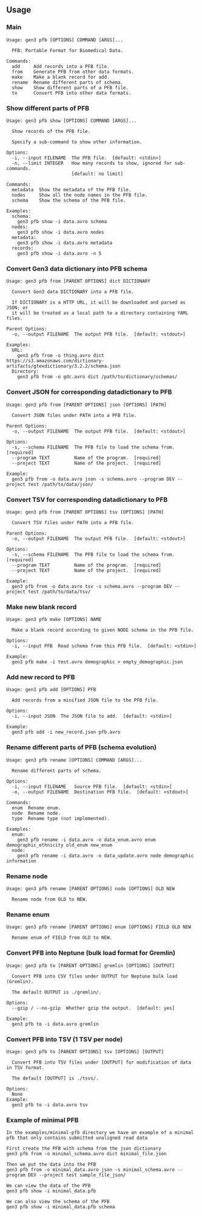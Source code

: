 ## Usage

### Main

    Usage: gen3 pfb [OPTIONS] COMMAND [ARGS]...

      PFB: Portable Format for Biomedical Data.

    Commands:
      add     Add records into a PFB file.
      from    Generate PFB from other data formats.
      make    Make a blank record for add.
      rename  Rename different parts of schema.
      show    Show different parts of a PFB file.
      to      Convert PFB into other data formats.

### Show different parts of PFB

    Usage: gen3 pfb show [OPTIONS] COMMAND [ARGS]...

      Show records of the PFB file.

      Specify a sub-command to show other information.

    Options:
      -i, --input FILENAME  The PFB file.  [default: <stdin>]
      -n, --limit INTEGER   How many records to show, ignored for sub-commands.
                            [default: no limit]

    Commands:
      metadata  Show the metadata of the PFB file.
      nodes     Show all the node names in the PFB file.
      schema    Show the schema of the PFB file.

    Examples:
      schema:
        gen3 pfb show -i data.avro schema
      nodes:
        gen3 pfb show -i data.avro nodes
      metadata:
        gen3 pfb show -i data.avro metadata
      records:
        gen3 pfb show -i data.avro -n 5

### Convert Gen3 data dictionary into PFB schema

    Usage: gen3 pfb from [PARENT OPTIONS] dict DICTIONARY

      Convert Gen3 data DICTIONARY into a PFB file.

      If DICTIONARY is a HTTP URL, it will be downloaded and parsed as JSON; or
      it will be treated as a local path to a directory containing YAML files.

    Parent Options:
      -o, --output FILENAME  The output PFB file.  [default: <stdout>]

    Examples:
      URL:
        gen3 pfb from -o thing.avro dict https://s3.amazonaws.com/dictionary-artifacts/gtexdictionary/3.2.2/schema.json
      Directory:
        gen3 pfb from -o gdc.avro dict /path/to/dictionary/schemas/

### Convert JSON for corresponding datadictionary to PFB

    Usage: gen3 pfb from [PARENT OPTIONS] json [OPTIONS] [PATH]

      Convert JSON files under PATH into a PFB file.

    Parent Options:
      -o, --output FILENAME  The output PFB file.  [default: <stdout>]

    Options:
      -s, --schema FILENAME  The PFB file to load the schema from.  [required]
      --program TEXT         Name of the program.  [required]
      --project TEXT         Name of the project.  [required]

    Example:
      gen3 pfb from -o data.avro json -s schema.avro --program DEV --project test /path/to/data/json/

### Convert TSV for corresponding datadictionary to PFB

    Usage: gen3 pfb from [PARENT OPTIONS] tsv [OPTIONS] [PATH]

      Convert TSV files under PATH into a PFB file.

    Parent Options:
      -o, --output FILENAME  The output PFB file.  [default: <stdout>]

    Options:
      -s, --schema FILENAME  The PFB file to load the schema from.  [required]
      --program TEXT         Name of the program.  [required]
      --project TEXT         Name of the project.  [required]

    Example:
      gen3 pfb from -o data.avro tsv -s schema.avro --program DEV --project test /path/to/data/tsv/

### Make new blank record

    Usage: gen3 pfb make [OPTIONS] NAME

      Make a blank record according to given NODE schema in the PFB file.

    Options:
      -i, --input PFB  Read schema from this PFB file.  [default: <stdin>]

    Example:
      gen3 pfb make -i test.avro demographic > empty_demographic.json

### Add new record to PFB

    Usage: gen3 pfb add [OPTIONS] PFB

      Add records from a minified JSON file to the PFB file.

    Options:
      -i, --input JSON  The JSON file to add.  [default: <stdin>]

    Example:
      gen3 pfb add -i new_record.json pfb.avro

### Rename different parts of PFB (schema evolution)

    Usage: gen3 pfb rename [OPTIONS] COMMAND [ARGS]...

      Rename different parts of schema.

    Options:
      -i, --input FILENAME   Source PFB file.  [default: <stdin>]
      -o, --output FILENAME  Destination PFB file.  [default: <stdout>]

    Commands:
      enum  Rename enum.
      node  Rename node.
      type  Rename type (not implemented).

    Examples:
      enum:
        gen3 pfb rename -i data.avro -o data_enum.avro enum demographic_ethnicity old_enum new_enum
      node:
        gen3 pfb rename -i data.avro -o data_update.avro node demographic information

### Rename node

    Usage: gen3 pfb rename [PARENT OPTIONS] node [OPTIONS] OLD NEW

      Rename node from OLD to NEW.

### Rename enum

    Usage: gen3 pfb rename [PARENT OPTIONS] enum [OPTIONS] FIELD OLD NEW

      Rename enum of FIELD from OLD to NEW.

### Convert PFB into Neptune (bulk load format for Gremlin)

    Usage: gen3 pfb to [PARENT OPTIONS] gremlin [OPTIONS] [OUTPUT]

      Convert PFB into CSV files under OUTPUT for Neptune bulk load (Gremlin).

      The default OUTPUT is ./gremlin/.

    Options:
      --gzip / --no-gzip  Whether gzip the output.  [default: yes]

    Example:
      gen3 pfb to -i data.avro gremlin

### Convert PFB into TSV (1 TSV per node)

    Usage: gen3 pfb to [PARENT OPTIONS] tsv [OPTIONS] [OUTPUT]

      Convert PFB into TSV files under [OUTPUT] for modification of data in TSV format.

      The default [OUTPUT] is ./tsvs/.

    Options:
      None
    Example:
      gen3 pfb to -i data.avro tsv

### Example of minimal PFB
    In the examples/minimal-pfb directory we have an example of a minimal pfb that only contains submitted unaligned read data

    First create the PFB with schema from the json dictionary
    gen3 pfb from -o minimal_schema.avro dict minimal_file.json

    Then we put the data into the PFB
    gen3 pfb from -o minimal_data.avro json -s minimal_schema.avro --program DEV --project test sample_file_json/

    We can view the data of the PFB
    gen3 pfb show -i minimal_data.pfb

    We can also view the schema of the PFB
    gen3 pfb show -i minimal_data.pfb schema
